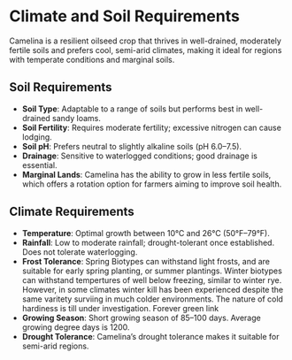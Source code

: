 # Climate and Soil Requirements

Camelina is a resilient oilseed crop that thrives in well-drained, moderately fertile soils and prefers cool, semi-arid climates, making it ideal for regions with temperate conditions and marginal soils.

## Soil Requirements

- **Soil Type**: Adaptable to a range of soils but performs best in well-drained sandy loams.
- **Soil Fertility**: Requires moderate fertility; excessive nitrogen can cause lodging.
- **Soil pH**: Prefers neutral to slightly alkaline soils (pH 6.0–7.5).
- **Drainage**: Sensitive to waterlogged conditions; good drainage is essential.
- **Marginal Lands**: Camelina has the ability to grow in less fertile soils, which offers a rotation option for farmers aiming to improve soil health.

## Climate Requirements

- **Temperature**: Optimal growth between 10°C and 26°C (50°F–79°F).
- **Rainfall**: Low to moderate rainfall; drought-tolerant once established. Does not tolerate waterlogging.
- **Frost Tolerance**: Spring Biotypes can withstand light frosts, and are suitable for early spring planting, or summer plantings. Winter biotypes can withstand tempertures of well below freezing, similar to winter rye. However, in some climates winter kill has been experienced despite the same varitety surviing in much colder environments. The nature of cold hardiness is till under investigation. Forever green link
- **Growing Season**: Short growing season of 85–100 days. Average growing degree days is 1200. 
- **Drought Tolerance**: Camelina’s drought tolerance makes it suitable for semi-arid regions.

